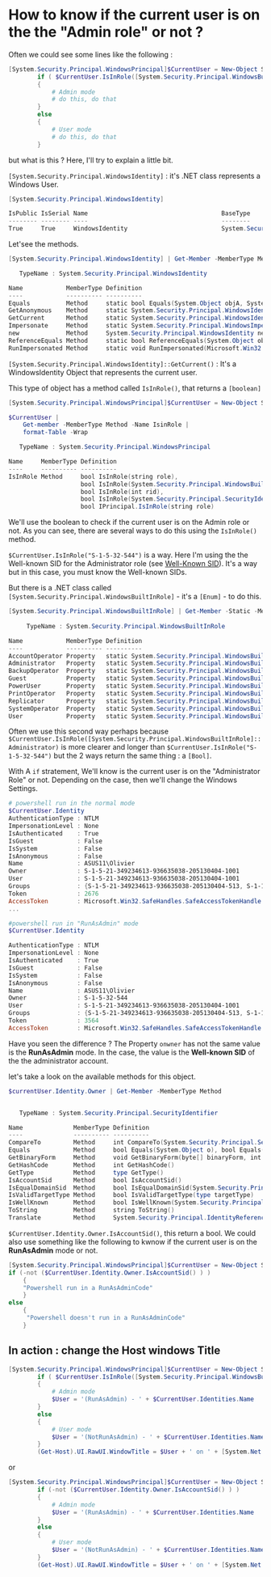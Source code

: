 ﻿# How to know if the current user is on the the "Admin role" or not ? 

Often we could see some lines like the following : 

````powershell
[System.Security.Principal.WindowsPrincipal]$CurrentUser = New-Object System.Security.Principal.WindowsPrincipal([System.Security.Principal.WindowsIdentity]::GetCurrent())
        if ( $CurrentUser.IsInRole([System.Security.Principal.WindowsBuiltInRole]::Administrator) )
        {
            # Admin mode
            # do this, do that
        }
        else
        {
            # User mode
            # do this, do that
        }
````
but what is this ? Here, I'll try to explain a little bit.



`[System.Security.Principal.WindowsIdentity]` : it's .NET class represents a Windows User.

````powershell
[System.Security.Principal.WindowsIdentity]

IsPublic IsSerial Name                                     BaseType
-------- -------- ----                                     --------
True     True     WindowsIdentity                          System.Security.Claims.ClaimsIdentity

````
Let'see the methods.

````powershell
[System.Security.Principal.WindowsIdentity] | Get-Member -MemberType Method -Static

   TypeName : System.Security.Principal.WindowsIdentity

Name            MemberType Definition
----            ---------- ----------
Equals          Method     static bool Equals(System.Object objA, System.Object objB)
GetAnonymous    Method     static System.Security.Principal.WindowsIdentity GetAnonymous()
GetCurrent      Method     static System.Security.Principal.WindowsIdentity GetCurrent(), static System.Security.Principal.WindowsIdentity GetCurrent(bool ifImpersonating), static System.Security.Principal.WindowsIdentity GetCurrent(Sys...
Impersonate     Method     static System.Security.Principal.WindowsImpersonationContext Impersonate(System.IntPtr userToken)
new             Method     System.Security.Principal.WindowsIdentity new(System.IntPtr userToken), System.Security.Principal.WindowsIdentity new(System.IntPtr userToken, string type), System.Security.Principal.WindowsIdentity new(System... 
ReferenceEquals Method     static bool ReferenceEquals(System.Object objA, System.Object objB)
RunImpersonated Method     static void RunImpersonated(Microsoft.Win32.SafeHandles.SafeAccessTokenHandle safeAccessTokenHandle, System.Action action), static T RunImpersonated[T](Microsoft.Win32.SafeHandles.SafeAccessTokenHandle safeAcc...
````

`[System.Security.Principal.WindowsIdentity]::GetCurrent()` : It's a WindowsIdentity Object that represents the current user.


This type of object has a method called `IsInRole()`, that returns a `[boolean]`

````powershell
[System.Security.Principal.WindowsPrincipal]$CurrentUser = New-Object System.Security.Principal.WindowsPrincipal([System.Security.Principal.WindowsIdentity]::GetCurrent())

$CurrentUser |
    Get-member -MemberType Method -Name IsinRole |
    format-Table -Wrap

   TypeName : System.Security.Principal.WindowsPrincipal

Name     MemberType Definition                                                                                                                                                                 
----     ---------- ----------                                                                                                                                                                 
IsInRole Method     bool IsInRole(string role),
                    bool IsInRole(System.Security.Principal.WindowsBuiltInRole role), 
                    bool IsInRole(int rid), 
                    bool IsInRole(System.Security.Principal.SecurityIdentifier sid), 
                    bool IPrincipal.IsInRole(string role)
````

We'll use the boolean to check if the current user is on the Admin role or not. As you can see, there are several ways to do this using the `IsInRole()` method.

`$CurrentUser.IsInRole("S-1-5-32-544")` is a way. Here I'm using the the Well-known SID for the Administrator role (see [Well-Known SID](https://learn.microsoft.com/en-us/windows/win32/secauthz/well-known-sids)). It's a way but in this case, you must know the Well-known SIDs.

But there is a .NET class called `[System.Security.Principal.WindowsBuiltInRole]` - it's a `[Enum]`  - to do this.

````powershell
[System.Security.Principal.WindowsBuiltInRole] | Get-Member -Static -MemberType Property
   
     TypeName : System.Security.Principal.WindowsBuiltInRole

Name            MemberType Definition                                                                
----            ---------- ----------                                                                
AccountOperator Property   static System.Security.Principal.WindowsBuiltInRole AccountOperator {get;}
Administrator   Property   static System.Security.Principal.WindowsBuiltInRole Administrator {get;}  
BackupOperator  Property   static System.Security.Principal.WindowsBuiltInRole BackupOperator {get;} 
Guest           Property   static System.Security.Principal.WindowsBuiltInRole Guest {get;}          
PowerUser       Property   static System.Security.Principal.WindowsBuiltInRole PowerUser {get;}      
PrintOperator   Property   static System.Security.Principal.WindowsBuiltInRole PrintOperator {get;}  
Replicator      Property   static System.Security.Principal.WindowsBuiltInRole Replicator {get;}     
SystemOperator  Property   static System.Security.Principal.WindowsBuiltInRole SystemOperator {get;} 
User            Property   static System.Security.Principal.WindowsBuiltInRole User {get;}           
````
Often we use this second way perhaps because `$CurrentUser.IsInRole([System.Security.Principal.WindowsBuiltInRole]::Administrator)` 
is more clearer and longer than `$CurrentUser.IsInRole("S-1-5-32-544")` but the 2 ways return the same thing : a `[Bool]`.

With A `if` stratement, We'll know is the current user is on the "Administrator Role" or not. Depending on the case, then we'll change the Windows Settings.


````powershell
# powershell run in the normal mode
$CurrentUser.Identity  
AuthenticationType : NTLM
ImpersonationLevel : None
IsAuthenticated    : True
IsGuest            : False
IsSystem           : False
IsAnonymous        : False
Name               : ASUS11\Olivier
Owner              : S-1-5-21-349234613-936635038-205130404-1001
User               : S-1-5-21-349234613-936635038-205130404-1001
Groups             : {S-1-5-21-349234613-936635038-205130404-513, S-1-1-0, S-1-5-21-349234613-936635038-205130404-1002, S-1-5-32-559...}
Token              : 2676
AccessToken        : Microsoft.Win32.SafeHandles.SafeAccessTokenHandle
...

#powershell run in "RunAsAdmin" mode
$CurrentUser.Identity

AuthenticationType : NTLM
ImpersonationLevel : None
IsAuthenticated    : True
IsGuest            : False
IsSystem           : False
IsAnonymous        : False
Name               : ASUS11\Olivier
Owner              : S-1-5-32-544
User               : S-1-5-21-349234613-936635038-205130404-1001
Groups             : {S-1-5-21-349234613-936635038-205130404-513, S-1-1-0, S-1-5-114, S-1-5-21-349234613-936635038-205130404-1002...}
Token              : 3564
AccessToken        : Microsoft.Win32.SafeHandles.SafeAccessTokenHandle
````
Have you seen the difference ? The Property `onwner` has not the same value is the **RunAsAdmin** mode. In the case, the value is the **Well-known SID** of the the administrator account.

let's take a look on the available methods for this object. 

````powershell
$currentUser.Identity.Owner | Get-Member -MemberType Method   


   TypeName : System.Security.Principal.SecurityIdentifier

Name              MemberType Definition
----              ---------- ----------
CompareTo         Method     int CompareTo(System.Security.Principal.SecurityIdentifier sid), int IComparable[SecurityIdentifier].CompareTo(System.Security.Principal.SecurityIdentifier other)
Equals            Method     bool Equals(System.Object o), bool Equals(System.Security.Principal.SecurityIdentifier sid)
GetBinaryForm     Method     void GetBinaryForm(byte[] binaryForm, int offset)
GetHashCode       Method     int GetHashCode()
GetType           Method     type GetType()
IsAccountSid      Method     bool IsAccountSid()
IsEqualDomainSid  Method     bool IsEqualDomainSid(System.Security.Principal.SecurityIdentifier sid)
IsValidTargetType Method     bool IsValidTargetType(type targetType)
IsWellKnown       Method     bool IsWellKnown(System.Security.Principal.WellKnownSidType type)
ToString          Method     string ToString()
Translate         Method     System.Security.Principal.IdentityReference Translate(type targetType)
````


`$CurrentUser.Identity.Owner.IsAccountSid()`, this return a bool. We could also use something like the following to kwnow if the current user is on the **RunAsAdmin** mode or not. 

````powershell
[System.Security.Principal.WindowsPrincipal]$CurrentUser = New-Object System.Security.Principal.WindowsPrincipal([System.Security.Principal.WindowsIdentity]::GetCurrent())
if (-not ($CurrentUser.Identity.Owner.IsAccountSid() ) )
    {
    "Powershell run in a RunAsAdminCode"
    }
else
    {
     "Powershell doesn't run in a RunAsAdminCode"
    }
````

## In action : change the Host windows Title

````powershell
[System.Security.Principal.WindowsPrincipal]$CurrentUser = New-Object System.Security.Principal.WindowsPrincipal([System.Security.Principal.WindowsIdentity]::GetCurrent())
        if ( $CurrentUser.IsInRole([System.Security.Principal.WindowsBuiltInRole]::Administrator) )
        {
            # Admin mode
            $User = '(RunAsAdmin) - ' + $CurrentUser.Identities.Name
        }
        else
        {
            # User mode
            $User = '(NotRunAsAdmin) - ' + $CurrentUser.Identities.Name
        }
        (Get-Host).UI.RawUI.WindowTitle = $User + ' on ' + [System.Net.Dns]::GetHostName() + ' (PS version : ' + (Get-Host).Version + ')'
````
or

````powershell
[System.Security.Principal.WindowsPrincipal]$CurrentUser = New-Object System.Security.Principal.WindowsPrincipal([System.Security.Principal.WindowsIdentity]::GetCurrent())
        if (-not ($CurrentUser.Identity.Owner.IsAccountSid() ) )
        {
            # Admin mode
            $User = '(RunAsAdmin) - ' + $CurrentUser.Identities.Name
        }
        else
        {
            # User mode
            $User = '(NotRunAsAdmin) - ' + $CurrentUser.Identities.Name
        }
        (Get-Host).UI.RawUI.WindowTitle = $User + ' on ' + [System.Net.Dns]::GetHostName() + ' (PS version : ' + (Get-Host).Version + ')'
````